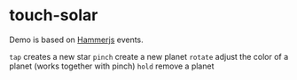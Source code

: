 # touch-solar

Demo is based on [Hammerjs](http://eightmedia.github.io/hammer.js/) events.

```tap``` creates a new star
```pinch``` create a new planet
```rotate``` adjust the color of a planet (works together with pinch)
```hold``` remove a planet

